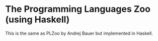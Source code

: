 # The Programming Languages Zoo (using Haskell)

This is the same as PLZoo by Andrej Bauer but implemented in Haskell.
